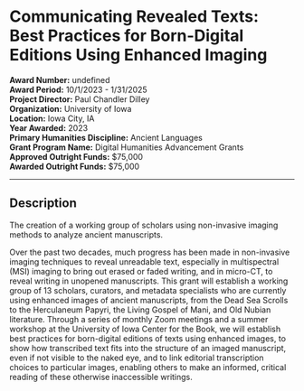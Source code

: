 
# Communicating Revealed Texts: Best Practices for Born-Digital Editions Using Enhanced Imaging

**Award Number:** undefined  
**Award Period:** 10/1/2023 - 1/31/2025  
**Project Director:** Paul Chandler Dilley  
**Organization:** University of Iowa  
**Location:** Iowa City, IA  
**Year Awarded:** 2023  
**Primary Humanities Discipline:** Ancient Languages  
**Grant Program Name:** Digital Humanities Advancement Grants  
**Approved Outright Funds:** $75,000  
**Awarded Outright Funds:** $75,000  

---

## Description

<p>The creation of a working group of scholars using non-invasive imaging methods to analyze ancient manuscripts.</p>
<p>Over the past two decades, much progress has been made in non-invasive imaging techniques to reveal unreadable text, especially in multispectral (MSI) imaging to bring out erased or faded writing, and in micro-CT, to reveal writing in unopened manuscripts. This grant will establish a working group of 13 scholars, curators, and metadata specialists who are currently using enhanced images of ancient manuscripts, from the Dead Sea Scrolls to the Herculaneum Papyri, the Living Gospel of Mani, and Old Nubian literature. Through a series of monthly Zoom meetings and a summer workshop at the University of Iowa Center for the Book, we will establish best practices for born-digital editions of texts using enhanced images, to show how transcribed text fits into the structure of an imaged manuscript, even if not visible to the naked eye, and to link editorial transcription choices to particular images, enabling others to make an informed, critical reading of these otherwise inaccessible writings.</p>
